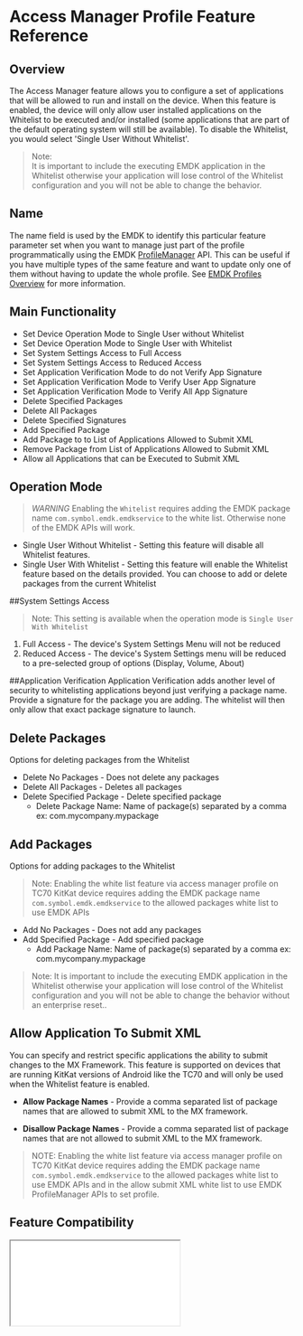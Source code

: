 # Access Manager Profile Feature Reference
## Overview

The Access Manager feature allows you to configure a set of applications that will be allowed to run and install on the device. When this feature is enabled, the device will only allow user installed applications on the Whitelist to be executed and/or installed (some applications that are part of the default operating system will still be available). To disable the Whitelist, you would select 'Single User Without Whitelist'.  

>Note:  
>It is important to include the executing EMDK application in the Whitelist otherwise your application will lose control of the Whitelist configuration and you will not be able to change the behavior.

## Name
The name field is used by the EMDK to identify this particular feature parameter set when you want to manage just part of the profile programmatically using the EMDK [ProfileManager](../api/ProfileManager) API. This can be useful if you have multiple types of the same feature and want to update only one of them without having to update the whole profile. See [EMDK Profiles Overview](../guide/profiles/usingwizard) for more information.

## Main Functionality

* Set Device Operation Mode to Single User without Whitelist
* Set Device Operation Mode to Single User with Whitelist
* Set System Settings Access to Full Access 
* Set System Settings Access to Reduced Access 
* Set Application Verification Mode to do not Verify App Signature
* Set Application Verification Mode to Verify User App Signature
* Set Application Verification Mode to Verify All App Signature
* Delete Specified Packages 
* Delete All Packages 
* Delete Specified Signatures
* Add Specified Package
* Add Package to to List of Applications Allowed to Submit XML
* Remove Package from List of Applications Allowed to Submit XML
* Allow all Applications that can be Executed to Submit XML

## Operation Mode
>*WARNING* Enabling the `Whitelist` requires adding the EMDK package name `com.symbol.emdk.emdkservice` to the white list. Otherwise none of the EMDK APIs will work.

* Single User Without Whitelist - Setting this feature will disable all Whitelist features.
* Single User With Whitelist - Setting this feature will enable the Whitelist feature based on the details provided. You can choose to add or delete packages from the current Whitelist

##System Settings Access
>Note: This setting is available when the operation mode is `Single User With Whitelist`

1. Full Access - The device's System Settings Menu will not be reduced
2. Reduced Access - The device's System Settings menu will be reduced to a pre-selected group of options (Display, Volume, About)

##Application Verification
Application Verification adds another level of security to whitelisting applications beyond just 
verifying a package name. Provide a signature for the package you are adding. The whitelist will then only allow
that exact package signature to launch.

## Delete Packages
Options for deleting packages from the Whitelist

* Delete No Packages - Does not delete any packages
* Delete All Packages - Deletes all packages 
* Delete Specified Package - Delete specified package
	* Delete Package Name: Name of package(s) separated by a comma ex: com.mycompany.mypackage 

## Add Packages
Options for adding packages to the Whitelist

> Note: Enabling the white list feature via access manager profile on TC70 KitKat device requires adding the EMDK package name `com.symbol.emdk.emdkservice` to the allowed packages white list to use EMDK APIs

* Add No Packages - Does not add any packages
* Add Specified Package - Add specified package
	* Add Package Name: Name of package(s) separated by a comma ex: com.mycompany.mypackage 

>Note: It is important to include the executing EMDK application in the Whitelist otherwise your application will lose control of the Whitelist configuration and you will not be able to change the behavior without an enterprise reset..

## Allow Application To Submit XML
You can specify and restrict specific applications the ability to submit changes to the MX Framework. This feature is supported on devices that are running KitKat versions of Android like the TC70 and will only be used when the Whitelist feature is enabled.

* **Allow Package Names** - Provide a comma separated list of package names that are allowed to submit XML to the MX framework.

* **Disallow Package Names** - Provide a comma separated list of package names that are not allowed to submit XML to the MX framework.

> NOTE: Enabling the white list feature via access manager profile on TC70 KitKat device requires adding the EMDK package name `com.symbol.emdk.emdkservice` to the allowed packages white list to use EMDK APIs and in the allow submit XML white list to use EMDK ProfileManager APIs to set profile.



## Feature Compatibility
<iframe src="compare.html#mx=4.3&csp=AccessMgr&embed=true"></iframe> 
